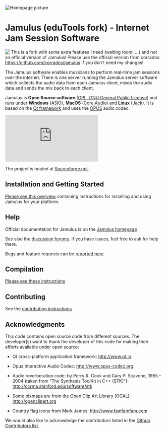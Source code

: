 ![Homepage picture](src/res/homepage/jamulusbannersmall.png)

Jamulus (eduTools fork) - Internet Jam Session Software
=======================================
<img align="left" src="src/res/homepage/mediawikisidebarlogo.png"/>

This is a fork with some extra features I need (waiting room, ...) and not an official version of Jamulus! Please use the official version from corrados: https://github.com/corrados/jamulus if you don't need my changes!

The Jamulus software enables musicians to perform real-time jam sessions over the internet.
There is one server running the Jamulus server software which collects the audio data from
each Jamulus client, mixes the audio data and sends the mix back to each client.

Jamulus is __Open Source software__ ([GPL, GNU General Public License](http://www.gnu.org/licenses/gpl-2.0.html))
and runs under __Windows__ ([ASIO](http://www.steinberg.net)),
__MacOS__ ([Core Audio](https://developer.apple.com/documentation/coreaudio)) and
__Linux__ ([Jack](http://jackaudio.org)).
It is based on the [Qt framework](https://www.qt.io) and uses the [OPUS](http://www.opus-codec.org) audio codec.

![Sourceforge logo](http://sflogo.sourceforge.net/sflogo.php?group_id=158367&amp;type=5)

The project is hosted at [Sourceforge.net](http://sourceforge.net/projects/llcon).



Installation and Getting Started
--------------------------------

[Please see this overview](https://jamulus.io/wiki/Getting-Started) containing instructions for installing and using Jamulus for your platform.


Help
----

Official documentation for Jamulus is on the [Jamulus homepage](https://jamulus.io)

See also the [discussion forums](https://sourceforge.net/p/llcon/discussion). If you have issues, feel free to ask for help there.

Bugs and feature requests can be [reported here](https://github.com/corrados/jamulus/issues)


Compilation
-----------

[Please see these instructions](https://jamulus.io/wiki/Compiling)


Contributing
------------

See the [contributing instructions](CONTRIBUTING.md)


Acknowledgments
---------------

This code contains open source code from different sources. The developer(s) want
to thank the developer of this code for making their efforts available under open
source:

- Qt cross-platform application framework: http://www.qt.io

- Opus Interactive Audio Codec: http://www.opus-codec.org

- Audio reverberation code: by Perry R. Cook and Gary P. Scavone, 1995 - 2004
  (taken from "The Synthesis ToolKit in C++ (STK)"):
  http://ccrma.stanford.edu/software/stk

- Some pixmaps are from the Open Clip Art Library (OCAL): http://openclipart.org

- Country flag icons from Mark James: http://www.famfamfam.com

We would also like to acknowledge the contributors listed in the
[Github Contributors list](https://github.com/corrados/jamulus/graphs/contributors).
